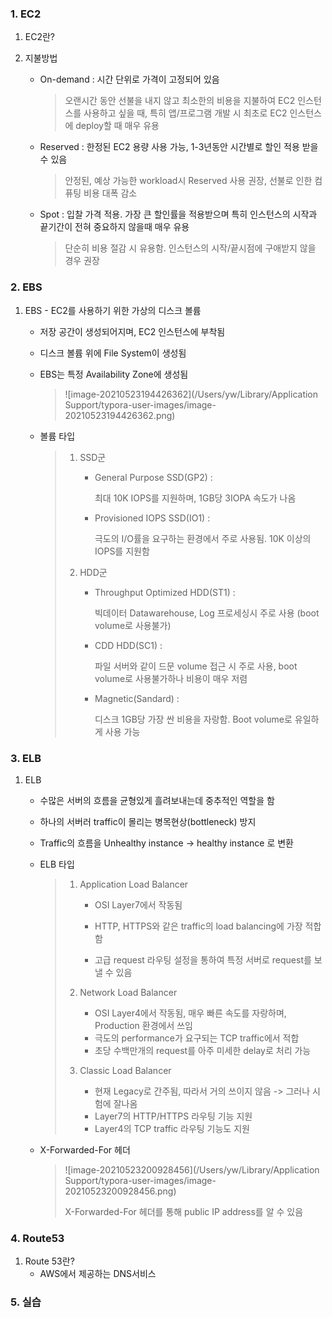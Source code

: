 ### 1. EC2

1. EC2란?

2. 지불방법

   - On-demand : 시간 단위로 가격이 고정되어 있음

     > 오랜시간 동안 선불을 내지 않고 최소한의 비용을 지불하여 EC2 인스턴스를 사용하고 싶을 때, 특히 앱/프로그램 개발 시 최초로 EC2 인스턴스에 deploy할 때 매우 유용

   - Reserved : 한정된 EC2 용량 사용 가능, 1-3년동안 시간별로 할인 적용 받을 수 있음

     > 안정된, 예상 가능한 workload시 Reserved 사용 권장, 선불로 인한 컴퓨팅 비용 대폭 감소

   - Spot : 입찰 가격 적용. 가장 큰 할인률을 적용받으며 특히 인스턴스의 시작과 끝기간이 전혀 중요하지 않을때 매우 유용

     > 단순히 비용 절감 시 유용함. 인스턴스의 시작/끝시점에 구애받지 않을 경우 권장

### 2. EBS

1. EBS - EC2를 사용하기 위한 가상의 디스크 볼륨

   - 저장 공간이 생성되어지며, EC2 인스턴스에 부착됨

   - 디스크 볼륨 위에 File System이 생성됨

   - EBS는 특정 Availability Zone에 생성됨

     > ![image-20210523194426362](/Users/yw/Library/Application Support/typora-user-images/image-20210523194426362.png)

   - 볼륨 타입

     > 1. SSD군
     >
     >    - General Purpose SSD(GP2) : 
     >
     >      최대 10K IOPS를 지원하며, 1GB당 3IOPA 속도가 나옴
     >
     >    - Provisioned IOPS SSD(IO1) : 
     >
     >      극도의 I/O률을 요구하는 환경에서 주로 사용됨. 10K 이상의 IOPS를 지원함
     >
     > 2. HDD군
     >
     >    - Throughput Optimized HDD(ST1) :
     >
     >      빅데이터 Datawarehouse, Log 프로세싱시 주로 사용 (boot volume로 사용불가)
     >
     >    - CDD HDD(SC1) : 
     >
     >      파일 서버와 같이 드문 volume 접근 시 주로 사용, boot volume로 사용불가하나 비용이 매우 저렴
     >
     >    - Magnetic(Sandard) :
     >
     >      디스크 1GB당 가장 싼 비용을 자랑함. Boot volume로 유일하게 사용 가능

### 3. ELB

1. ELB 

   - 수많은 서버의 흐름을 균형있게 흘려보내는데 중추적인 역할을 함

   - 하나의 서버러 traffic이 몰리는 병목현상(bottleneck) 방지

   - Traffic의 흐름을 Unhealthy instance -> healthy instance 로 변환

   - ELB 타입

     > 1. Application Load Balancer
     >
     >    - OSI Layer7에서 작동됨
     >
     >    - HTTP, HTTPS와 같은 traffic의 load balancing에 가장 적합함
     >    - 고급 request 라우팅 설정을 통하여 특정 서버로 request를 보낼 수 있음
     >
     > 2. Network Load Balancer
     >
     >    - OSI Layer4에서 작동됨, 매우 빠른 속도를 자랑하며, Production 환경에서 쓰임
     >    - 극도의 performance가 요구되는 TCP traffic에서 적합
     >    - 초당 수백만개의 request를 아주 미세한 delay로 처리 가능
     >
     > 3. Classic Load Balancer
     >
     >    - 현재 Legacy로 간주됨, 따라서 거의 쓰이지 않음 -> 그러나 시험에 잘나옴
     >    - Layer7의 HTTP/HTTPS 라우팅 기능 지원
     >    - Layer4의 TCP traffic 라우팅 기능도 지원

   - X-Forwarded-For 헤더

     > ![image-20210523200928456](/Users/yw/Library/Application Support/typora-user-images/image-20210523200928456.png)
     >
     > X-Forwarded-For 헤더를 통해 public IP address를 알 수 있음 

### 4. Route53

1. Route 53란?
   - AWS에서 제공하는 DNS서비스



### 5. 실습



